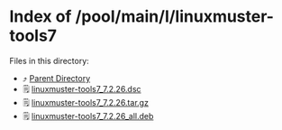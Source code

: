 
# Index of /pool/main/l/linuxmuster-tools7
Files in this directory:
- ⤴ [Parent Directory](../)
- 🗒 [linuxmuster-tools7_7.2.26.dsc](linuxmuster-tools7_7.2.26.dsc)
- 🗒 [linuxmuster-tools7_7.2.26.tar.gz](linuxmuster-tools7_7.2.26.tar.gz)
- 🗒 [linuxmuster-tools7_7.2.26_all.deb](linuxmuster-tools7_7.2.26_all.deb)
